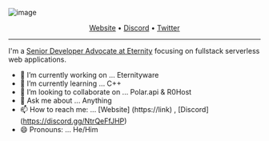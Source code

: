 <!--<h3 align="center">
![image](https://cdn.discordapp.com/attachments/941755353035579422/951879632544747540/Unbenannt-1.png)
</h3> -->

![image](https://cdn.discordapp.com/attachments/941755353035579422/951879632544747540/Unbenannt-1.png)

<p align = "center">
  <a href = "https://eternity-sint0.xyz">Website</a> •
  <a href = "https://eternity-sint0.xyz">Discord</a> •
  <a href = "https://eternity-sint0.xyz">Twitter</a> 
</p>

---

I'm a [Senior Developer Advocate at Eternity](https://eternity-sint0.xyz) focusing on fullstack serverless web applications.

- 🔭 I’m currently working on ... Eternityware
- 🌱 I’m currently learning ... C++
- 👯 I’m looking to collaborate on ... Polar.api & R0Host
- 💬 Ask me about ... Anything
- 📫 How to reach me: ... [Website] (https://link) , [Discord] (https://discord.gg/NtrQeFfJHP)
- 😄 Pronouns: ... He/Him
